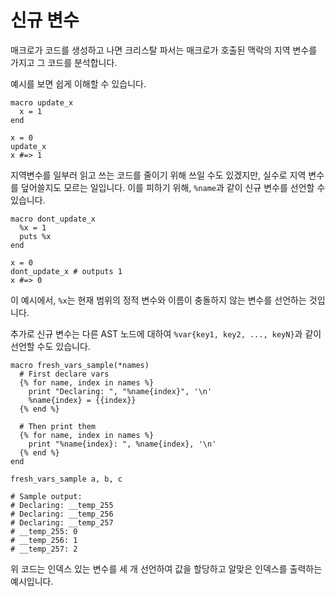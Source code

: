 # 신규 변수

매크로가 코드를 생성하고 나면 크리스탈 파서는 매크로가 호출된 맥락의 지역 변수를 가지고 그 코드를 분석합니다.

예시를 보면 쉽게 이해할 수 있습니다.

```crystal
macro update_x
  x = 1
end

x = 0
update_x
x #=> 1
```

지역변수를 일부러 읽고 쓰는 코드를 줄이기 위해 쓰일 수도 있겠지만, 실수로 지역 변수를 덮어쓸지도 모르는 일입니다. 이를 피하기 위해, `%name`과 같이 신규 변수를 선언할 수 있습니다.

```crystal
macro dont_update_x
  %x = 1
  puts %x
end

x = 0
dont_update_x # outputs 1
x #=> 0
```

이 예시에서, `%x`는 현재 범위의 정적 변수와 이름이 충돌하지 않는 변수를 선언하는 것입니다.

추가로 신규 변수는 다른 AST 노드에 대하여 `%var{key1, key2, ..., keyN}`과 같이 선언할 수도 있습니다.

```crystal
macro fresh_vars_sample(*names)
  # First declare vars
  {% for name, index in names %}
    print "Declaring: ", "%name{index}", '\n'
    %name{index} = {{index}}
  {% end %}

  # Then print them
  {% for name, index in names %}
    print "%name{index}: ", %name{index}, '\n'
  {% end %}
end

fresh_vars_sample a, b, c

# Sample output:
# Declaring: __temp_255
# Declaring: __temp_256
# Declaring: __temp_257
# __temp_255: 0
# __temp_256: 1
# __temp_257: 2
```

위 코드는 인덱스 있는 변수를 세 개 선언하여 값을 할당하고 알맞은 인덱스를 출력하는 예시입니다.
